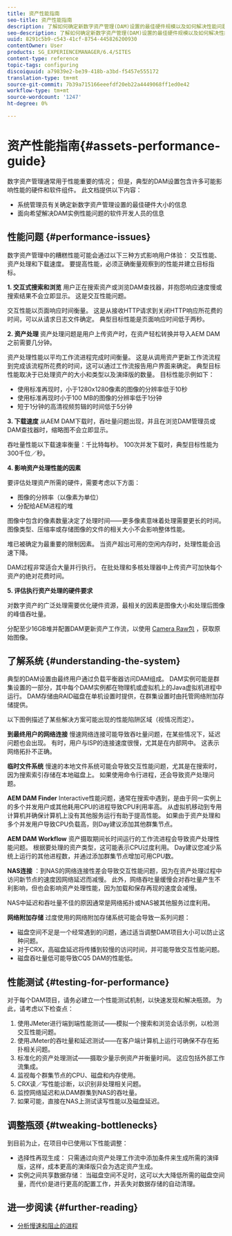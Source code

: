 ```yaml
---
title: 资产性能指南
seo-title: 资产性能指南
description: 了解如何确定新数字资产管理(DAM)设置的最佳硬件规模以及如何解决性能问题
seo-description: 了解如何确定新数字资产管理(DAM)设置的最佳硬件规模以及如何解决性能问题
uuid: 8291c5b9-c543-41cf-8754-445826200930
contentOwner: User
products: SG_EXPERIENCEMANAGER/6.4/SITES
content-type: reference
topic-tags: configuring
discoiquuid: a79839e2-be39-418b-a3bd-f5457e555172
translation-type: tm+mt
source-git-commit: 7b39a715166eeefdf20eb22a4449068ff1ed0e42
workflow-type: tm+mt
source-wordcount: '1247'
ht-degree: 0%

---
```



# 资产性能指南{#assets-performance-guide}

数字资产管理通常用于性能重要的情况； 但是，典型的DAM设置包含许多可能影响性能的硬件和软件组件。 此文档提供以下内容：

* 系统管理员有关确定新数字资产管理设置的最佳硬件大小的信息
* 面向希望解决DAM实例性能问题的软件开发人员的信息

## 性能问题 {#performance-issues}

数字资产管理中的糟糕性能可能会通过以下三种方式影响用户体验： 交互性能、资产处理和下载速度。 要提高性能，必须正确衡量观察到的性能并建立目标指标。

**1. 交互式搜索和浏览** 用户正在搜索资产或浏览DAM查找器，并抱怨响应速度慢或搜索结果不会立即显示。 这是交互性能问题。

交互性能以页面响应时间衡量。 这是从接收HTTP请求到关闭HTTP响应所花费的时间，可以从请求日志文件确定。 典型目标性能是页面响应时间低于两秒。

**2. 资产处理** 资产处理问题是用户上传资产时，在资产轻松转换并导入AEM DAM之前需要几分钟。

资产处理性能以平均工作流进程完成时间衡量。 这是从调用资产更新工作流流程到完成该流程所花费的时间，这可以通过工作流报告用户界面来确定。 典型目标性能取决于已处理资产的大小和类型以及演绎版的数量。 目标性能示例如下：

* 使用标准再现时，小于1280x1280像素的图像的分辨率低于10秒
* 使用标准再现时小于100 MB的图像的分辨率低于1分钟
* 短于1分钟的高清视频剪辑的时间低于5分钟

**3. 下载速度** 从AEM DAM下载时，吞吐量问题出现，并且在浏览DAM管理员或DAM查找器时，缩略图不会立即显示。

吞吐量性能以下载速率衡量：千比特每秒。 100次并发下载时，典型目标性能为300千位／秒。

**4. 影响资产处理性能的因素**

要评估处理资产所需的硬件，需要考虑以下方面：

* 图像的分辨率（以像素为单位）
* 分配给AEM进程的堆

图像中包含的像素数量决定了处理时间——更多像素意味着处理需要更长的时间。\
图像类型、压缩率或存储图像的文件的相关大小不会影响整体性能。

堆已被确定为最重要的限制因素。 当资产超出可用的空闲内存时，处理性能会迅速下降。

DAM过程非常适合大量并行执行。 在批处理和多核处理器中上传资产可加快每个资产的绝对花费时间。

**5. 评估执行资产处理的硬件要求**

对数字资产的广泛处理需要优化硬件资源，最相关的因素是图像大小和处理后图像的峰值吞吐量。

分配至少16GB堆并配置DAM更新资产工作流，以使用 [Camera Raw包](/help/assets/camera-raw.md) ，获取原始图像。

## 了解系统 {#understanding-the-system}

典型的DAM设置由最终用户通过负载平衡器访问DAM组成。 DAM实例可能是群集设置的一部分，其中每个DAM实例都在物理机或虚拟机上的Java虚拟机进程中运行。 DAM存储由RAID磁盘在单机设置时提供，在群集设置时由托管网络附加存储提供。

以下图例描述了某些解决方案可能出现的性能陷阱区域（视情况而定）。

**到最终用户的网络连接** 慢速网络连接可能导致吞吐量问题，在某些情况下，延迟问题也会出现。 有时，用户与ISP的连接速度很慢，尤其是在内部网中。 这表示网络拓扑不正确。

**临时文件系统** 慢速的本地文件系统可能会导致交互性能问题，尤其是在搜索时，因为搜索索引存储在本地磁盘上。 如果使用命令行进程，还会导致资产处理问题。

**AEM DAM Finder** Interactive性能问题，通常在搜索中遇到，是由于同一实例上的多个并发用户或其他耗用CPU的进程导致CPU利用率高。 从虚拟机移动到专用计算机并确保计算机上没有其他服务运行有助于提高性能。 如果由于资产处理和多个并发用户导致CPU负载高，则Day建议添加其他群集节点。

**AEM DAM Workflow** 资产摄取期间长时间运行的工作流进程会导致资产处理性能问题。 根据要处理的资产类型，这可能表示CPU过度利用。 Day建议您减少系统上运行的其他进程数，并通过添加群集节点增加可用CPU数。

**NAS连接** ：到NAS的网络连接性差会导致交互性能问题，因为在资产处理过程中访问新节点的速度因网络延迟而减慢。 此外，网络吞吐量缓慢会对吞吐量产生不利影响，但也会影响资产处理性能，因为加载和保存再现的速度会减慢。

NAS中延迟和吞吐量不佳的原因通常是网络拓扑或NAS被其他服务过度利用。

**网络附加存储** 过度使用的网络附加存储系统可能会导致一系列问题：

* 磁盘空间不足是一个经常遇到的问题，通过适当调整DAM项目大小可以防止这种问题。
* 对于CRX，高磁盘延迟将传播到较慢的访问时间，并可能导致交互性能问题。
* 磁盘吞吐量低可能导致CQ5 DAM的性能低。

## 性能测试 {#testing-for-performance}

对于每个DAM项目，请务必建立一个性能测试机制，以快速发现和解决瓶颈。 为此，请考虑以下检查点：

1. 使用JMeter进行端到端性能测试——模拟一个搜索和浏览会话示例，以检测交互性能问题。
1. 使用JMeter的吞吐量和延迟测试——在客户端计算机上运行可确保不存在拓扑相关问题。
1. 标准化的资产处理测试——摄取少量示例资产并衡量时间。 这应包括外部工作流集成。
1. 监视每个群集节点的CPU、磁盘和内存使用。
1. CRX读／写性能诊断，以识别非处理相关问题。
1. 监控网络延迟和从DAM群集到NAS的吞吐量。
1. 如果可能，直接在NAS上测试读写性能以及磁盘延迟。

## 调整瓶颈 {#tweaking-bottlenecks}

到目前为止，在项目中已使用以下性能调整：

* 选择性再现生成： 只需通过向资产处理工作流中添加条件来生成所需的演绎版，这样，成本更高的演绎版只会为选定资产生成。
* 实例之间共享数据存储： 当磁盘空间不足时，这可以大大降低所需的磁盘空间量，而代价是进行更高的配置工作，并丢失对数据存储的自动清理。

## 进一步阅读 {#further-reading}

* [分析慢速和阻止的进程](https://helpx.adobe.com/experience-manager/kb/AnalyzeSlowAndBlockedProcesses.html)

